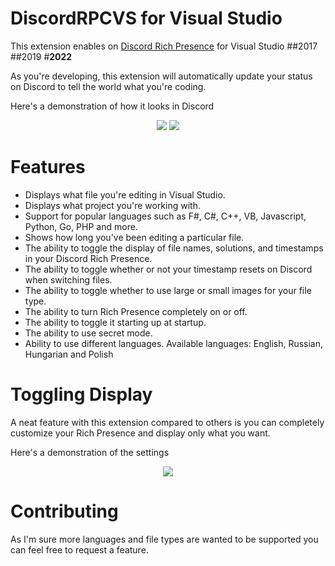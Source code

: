 # DiscordRPCVS for Visual Studio



This extension enables on [Discord Rich Presence](https://discordapp.com/rich-presence) for Visual Studio 
##2017 
##2019 
#**2022**

As you're developing, this extension will automatically update your status on Discord to tell the world what you're coding.

Here's a demonstration of how it looks in Discord
<p align="center"> 
  <img src="https://i.imgur.com/AgCFkAH.png" />
  <img src="https://i.imgur.com/kNPuMU5.png" />
</p>

# Features
* Displays what file you're editing in Visual Studio.
* Displays what project you're working with.
* Support for popular languages such as F#, C#, C++, VB, Javascript, Python, Go, PHP and more.
* Shows how long you've been editing a particular file.
* The ability to toggle the display of file names, solutions, and timestamps in your Discord Rich Presence.
* The ability to toggle whether or not your timestamp resets on Discord when switching files.
* The ability to toggle whether to use large or small images for your file type.
* The ability to turn Rich Presence completely on or off.
* The ability to toggle it starting up at startup.
* The ability to use secret mode.
* Ability to use different languages. Available languages: English, Russian, Hungarian and Polish

# Toggling Display
A neat feature with this extension compared to others is you can completely customize your Rich Presence and display only what you want.

Here's a demonstration of the settings
<p align="center"> 
  <img src="https://i.imgur.com/zhla0yV.png" />
</p>

# Contributing
As I'm sure more languages and file types are wanted to be supported you can feel free to request a feature.
